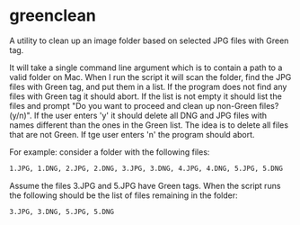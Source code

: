 # greenclean

A utility to clean up an image folder based on selected JPG files with Green tag.

It will take a single command line argument which is to contain a path to a valid folder on Mac. When I run the script it will scan the folder, find the JPG files with Green tag, and put them in a list. If the program does not find any files with Green tag it should abort. If the list is not empty it should list the files and prompt "Do you want to proceed and clean up non-Green files? (y/n)". If the user enters 'y' it should delete all DNG and JPG files with names different than the ones in the Green list. The idea is to delete all files that are not Green. If tge user enters 'n' the program should abort.

For example: consider a folder with the following files:

```bash
1.JPG, 1.DNG, 2.JPG, 2.DNG, 3.JPG, 3.DNG, 4.JPG, 4.DNG, 5.JPG, 5.DNG
```

Assume the files 3.JPG and 5.JPG have Green tags. When the script runs the following should be  the list of files remaining in the folder:

```bash
3.JPG, 3.DNG, 5.JPG, 5.DNG
```
